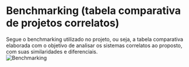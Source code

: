 # Benchmarking (tabela comparativa de projetos correlatos)

Segue o benchmarking utilizado no projeto, ou seja, a tabela comparativa elaborada com o objetivo de analisar os sistemas correlatos ao proposto, com suas similaridades e diferenciais.  
![Benchmarking](.ReactNativeVoxApp/assets/benchmarking.png)
